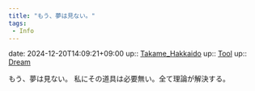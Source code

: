 ```yaml
---
title: "もう、夢は見ない。"
tags:
 - Info
---
```


date: 2024-12-20T14:09:21+09:00
up:: [Takame_Hakkaido](Bar/Novel/Nacaria/Takame_Hakkaido.md)
up:: [Tool](Bar/Novel/Topics/Tool.md)
up:: [Dream](../Bar/Novel/Topics/Dream.md)

もう、夢は見ない。
私にその道具は必要無い。全て理論が解決する。